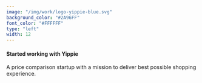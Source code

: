 ```yaml
---
image: "/img/work/logo-yippie-blue.svg"
background_color: "#2A96FF"
font_color: "#FFFFFF"
type: "left"
width: 12
---
```

#### Started working with Yippie
A price comparison startup with a mission to deliver best possible shopping experience.
